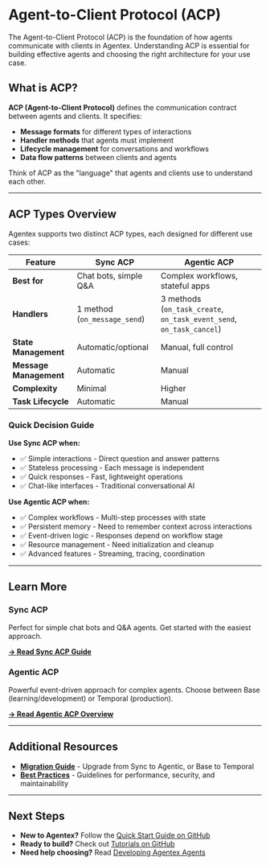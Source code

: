# Agent-to-Client Protocol (ACP)

The Agent-to-Client Protocol (ACP) is the foundation of how agents communicate with clients in Agentex. Understanding ACP is essential for building effective agents and choosing the right architecture for your use case.

## What is ACP?

**ACP (Agent-to-Client Protocol)** defines the communication contract between agents and clients. It specifies:

- **Message formats** for different types of interactions
- **Handler methods** that agents must implement
- **Lifecycle management** for conversations and workflows
- **Data flow patterns** between clients and agents

Think of ACP as the "language" that agents and clients use to understand each other.

---

## ACP Types Overview

Agentex supports two distinct ACP types, each designed for different use cases:

| Feature | Sync ACP | Agentic ACP |
|---------|----------|-------------|
| **Best for** | Chat bots, simple Q&A | Complex workflows, stateful apps |
| **Handlers** | 1 method (`on_message_send`) | 3 methods (`on_task_create`, `on_task_event_send`, `on_task_cancel`) |
| **State Management** | Automatic/optional | Manual, full control |
| **Message Management** | Automatic | Manual |
| **Complexity** | Minimal | Higher |
| **Task Lifecycle** | Automatic | Manual |

### Quick Decision Guide

**Use Sync ACP when:**

- ✅ Simple interactions - Direct question and answer patterns
- ✅ Stateless processing - Each message is independent
- ✅ Quick responses - Fast, lightweight operations
- ✅ Chat-like interfaces - Traditional conversational AI

**Use Agentic ACP when:**

- ✅ Complex workflows - Multi-step processes with state
- ✅ Persistent memory - Need to remember context across interactions
- ✅ Event-driven logic - Responses depend on workflow stage
- ✅ Resource management - Need initialization and cleanup
- ✅ Advanced features - Streaming, tracing, coordination

---

## Learn More

### Sync ACP

Perfect for simple chat bots and Q&A agents. Get started with the easiest approach.

**[→ Read Sync ACP Guide](sync.md)**

### Agentic ACP

Powerful event-driven approach for complex agents. Choose between Base (learning/development) or Temporal (production).

**[→ Read Agentic ACP Overview](agentic/overview.md)**

---

## Additional Resources

- **[Migration Guide](../concepts/migration_guide.md)** - Upgrade from Sync to Agentic, or Base to Temporal
- **[Best Practices](best-practices.md)** - Guidelines for performance, security, and maintainability

---

## Next Steps

- **New to Agentex?** Follow the [Quick Start Guide on GitHub](https://github.com/scaleapi/scale-agentex#quick-start)
- **Ready to build?** Check out [Tutorials on GitHub](https://github.com/scaleapi/scale-agentex-python/tree/main/examples/tutorials)
- **Need help choosing?** Read [Developing Agentex Agents](../developing_agentex_agents.md)
